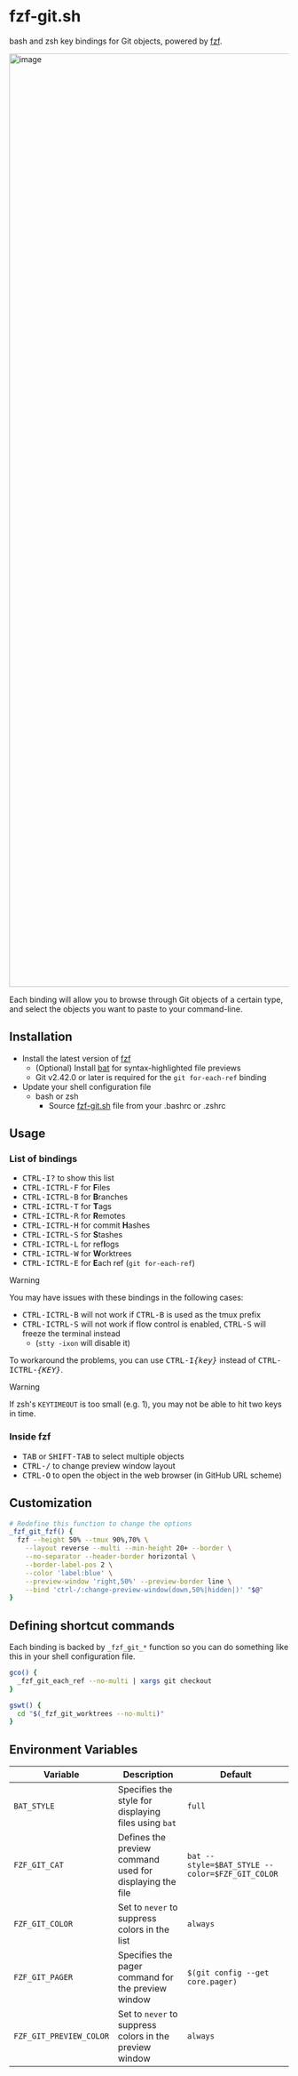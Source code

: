 fzf-git.sh
==========

bash and zsh key bindings for Git objects, powered by [fzf][fzf].

<img width="1680" alt="image" src="https://user-images.githubusercontent.com/700826/185568470-20d70937-eea4-4274-aec5-14dfe7ee2de6.png">

Each binding will allow you to browse through Git objects of a certain type,
and select the objects you want to paste to your command-line.

[fzf]: https://github.com/junegunn/fzf

Installation
------------

* Install the latest version of [fzf][fzf]
    * (Optional) Install [bat](https://github.com/sharkdp/bat) for
      syntax-highlighted file previews
    * Git v2.42.0 or later is required for the `git for-each-ref` binding
* Update your shell configuration file
    * bash or zsh
        * Source [fzf-git.sh](https://raw.githubusercontent.com/junegunn/fzf-git.sh/main/fzf-git.sh) file from your .bashrc or .zshrc

Usage
-----

### List of bindings

* <kbd>CTRL-I</kbd><kbd>?</kbd> to show this list
* <kbd>CTRL-I</kbd><kbd>CTRL-F</kbd> for **F**iles
* <kbd>CTRL-I</kbd><kbd>CTRL-B</kbd> for **B**ranches
* <kbd>CTRL-I</kbd><kbd>CTRL-T</kbd> for **T**ags
* <kbd>CTRL-I</kbd><kbd>CTRL-R</kbd> for **R**emotes
* <kbd>CTRL-I</kbd><kbd>CTRL-H</kbd> for commit **H**ashes
* <kbd>CTRL-I</kbd><kbd>CTRL-S</kbd> for **S**tashes
* <kbd>CTRL-I</kbd><kbd>CTRL-L</kbd> for ref**l**ogs
* <kbd>CTRL-I</kbd><kbd>CTRL-W</kbd> for **W**orktrees
* <kbd>CTRL-I</kbd><kbd>CTRL-E</kbd> for **E**ach ref (`git for-each-ref`)

> [!WARNING]
> You may have issues with these bindings in the following cases:
>
> * <kbd>CTRL-I</kbd><kbd>CTRL-B</kbd> will not work if
>   <kbd>CTRL-B</kbd> is used as the tmux prefix
> * <kbd>CTRL-I</kbd><kbd>CTRL-S</kbd> will not work if flow control is enabled,
>   <kbd>CTRL-S</kbd> will freeze the terminal instead
>     * (`stty -ixon` will disable it)
>
> To workaround the problems, you can use
> <kbd>CTRL-I</kbd><kbd>*{key}*</kbd> instead of
> <kbd>CTRL-I</kbd><kbd>CTRL-*{KEY}*</kbd>.
>

> [!WARNING]
> If zsh's `KEYTIMEOUT` is too small (e.g. 1), you may not be able
> to hit two keys in time.

### Inside fzf

* <kbd>TAB</kbd> or <kbd>SHIFT-TAB</kbd> to select multiple objects
* <kbd>CTRL-/</kbd> to change preview window layout
* <kbd>CTRL-O</kbd> to open the object in the web browser (in GitHub URL scheme)

Customization
-------------

```sh
# Redefine this function to change the options
_fzf_git_fzf() {
  fzf --height 50% --tmux 90%,70% \
    --layout reverse --multi --min-height 20+ --border \
    --no-separator --header-border horizontal \
    --border-label-pos 2 \
    --color 'label:blue' \
    --preview-window 'right,50%' --preview-border line \
    --bind 'ctrl-/:change-preview-window(down,50%|hidden|)' "$@"
}
```

Defining shortcut commands
--------------------------

Each binding is backed by `_fzf_git_*` function so you can do something like
this in your shell configuration file.

```sh
gco() {
  _fzf_git_each_ref --no-multi | xargs git checkout
}

gswt() {
  cd "$(_fzf_git_worktrees --no-multi)"
}
```

Environment Variables
---------------------

| Variable                | Description                                              | Default                                         |
| ----------------------- | -------------------------------------------------------- | ----------------------------------------------- |
| `BAT_STYLE`             | Specifies the style for displaying files using `bat`     | `full`                                          |
| `FZF_GIT_CAT`           | Defines the preview command used for displaying the file | `bat --style=$BAT_STYLE --color=$FZF_GIT_COLOR` |
| `FZF_GIT_COLOR`         | Set to `never` to suppress colors in the list            | `always`                                        |
| `FZF_GIT_PAGER`         | Specifies the pager command for the preview window       | `$(git config --get core.pager)`                |
| `FZF_GIT_PREVIEW_COLOR` | Set to `never` to suppress colors in the preview window  | `always`                                        |
